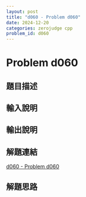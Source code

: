 ```yaml
---
layout: post
title: "d060 - Problem d060"
date: 2024-12-20
categories: zerojudge cpp
problem_id: d060
---
```


# Problem d060

## 題目描述



## 輸入說明



## 輸出說明



## 解題連結

[d060 - Problem d060](https://zerojudge.tw/ShowProblem?problemid=d060)

## 解題思路

